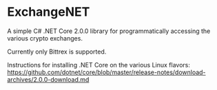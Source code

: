 # ExchangeNET

A simple C# .NET Core 2.0.0 library for programmatically accessing the various crypto exchanges.

Currently only Bittrex is supported.

Instructions for installing .NET Core on the various Linux flavors:
https://github.com/dotnet/core/blob/master/release-notes/download-archives/2.0.0-download.md